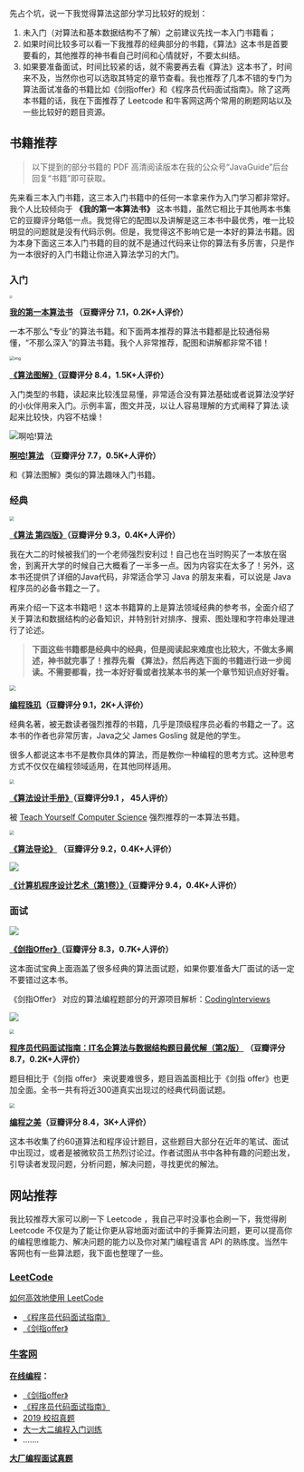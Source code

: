 先占个坑，说一下我觉得算法这部分学习比较好的规划：

1. 未入门（对算法和基本数据结构不了解）之前建议先找一本入门书籍看；
2. 如果时间比较多可以看一下我推荐的经典部分的书籍，《算法》这本书是首要要看的，其他推荐的神书看自己时间和心情就好，不要太纠结。
3. 如果要准备面试，时间比较紧的话，就不需要再去看《算法》这本书了，时间来不及，当然你也可以选取其特定的章节查看。我也推荐了几本不错的专门为算法面试准备的书籍比如《剑指offer》和《程序员代码面试指南》。除了这两本书籍的话，我在下面推荐了 Leetcode  和牛客网这两个常用的刷题网站以及一些比较好的题目资源。

## 书籍推荐

>  以下提到的部分书籍的 PDF 高清阅读版本在我的公众号“JavaGuide”后台回复“书籍”即可获取。

先来看三本入门书籍，这三本入门书籍中的任何一本拿来作为入门学习都非常好。我个人比较倾向于 **《我的第一本算法书》** 这本书籍，虽然它相比于其他两本书集它的豆瓣评分略低一点。我觉得它的配图以及讲解是这三本书中最优秀，唯一比较明显的问题就是没有代码示例。但是，我觉得这不影响它是一本好的算法书籍。因为本身下面这三本入门书籍的目的就不是通过代码来让你的算法有多厉害，只是作为一本很好的入门书籍让你进入算法学习的大门。

### 入门

<img src="https://imgkr.cn-bj.ufileos.com/bcf73ee2-ca03-4985-b620-ebe36cc3e791.jpg" style="zoom:33%;" />

**[我的第一本算法书](https://book.douban.com/subject/30357170/) （豆瓣评分 7.1，0.2K+人评价）**

一本不那么“专业”的算法书籍。和下面两本推荐的算法书籍都是比较通俗易懂，“不那么深入”的算法书籍。我个人非常推荐，配图和讲解都非常不错！

<img src="https://my-blog-to-use.oss-cn-beijing.aliyuncs.com/2019-11/q2790p435q88491n967nqo15077ss401.jpg" alt="img" style="zoom:50%;" />

**[《算法图解》](https://book.douban.com/subject/26979890/)（豆瓣评分 8.4，1.5K+人评价）**

入门类型的书籍，读起来比较浅显易懂，非常适合没有算法基础或者说算法没学好的小伙伴用来入门。示例丰富，图文并茂，以让人容易理解的方式阐释了算法.读起来比较快，内容不枯燥！

![啊哈!算法](https://my-blog-to-use.oss-cn-beijing.aliyuncs.com/2019-11/592bf169N864816a5.jpg)

**[啊哈!算法](https://book.douban.com/subject/25894685/) （豆瓣评分 7.7，0.5K+人评价）**

和《算法图解》类似的算法趣味入门书籍。

### 经典

<img src="https://imgkr.cn-bj.ufileos.com/b5a5a9b0-db43-4c04-9fd7-5fd6998a2491.jpg" style="zoom:50%;" />

**[《算法 第四版》](https://book.douban.com/subject/10432347/)（豆瓣评分 9.3，0.4K+人评价）**

我在大二的时候被我们的一个老师强烈安利过！自己也在当时购买了一本放在宿舍，到离开大学的时候自己大概看了一半多一点。因为内容实在太多了！另外，这本书还提供了详细的Java代码，非常适合学习 Java 的朋友来看，可以说是 Java 程序员的必备书籍之一了。

再来介绍一下这本书籍吧！这本书籍算的上是算法领域经典的参考书，全面介绍了关于算法和数据结构的必备知识，并特别针对排序、搜索、图处理和字符串处理进行了论述。

> **下面这些书籍都是经典中的经典，但是阅读起来难度也比较大，不做太多阐述，神书就完事了！推荐先看 《算法》，然后再选下面的书籍进行进一步阅读。不需要都看，找一本好好看或者找某本书的某一个章节知识点好好看。** 

<img src="https://imgkr.cn-bj.ufileos.com/08dcc4fa-5b79-4761-848e-50f47bc31cd0.jpg" style="zoom:67%;" />

**[编程珠玑](https://book.douban.com/subject/3227098/)（豆瓣评分 9.1，2K+人评价）**

经典名著，被无数读者强烈推荐的书籍，几乎是顶级程序员必看的书籍之一了。这本书的作者也非常厉害，Java之父 James Gosling 就是他的学生。

很多人都说这本书不是教你具体的算法，而是教你一种编程的思考方式。这种思考方式不仅仅在编程领域适用，在其他同样适用。



<img src="https://imgkr.cn-bj.ufileos.com/2734e31f-433b-456c-98e2-39652ac97c86.png" style="zoom:50%;" />

**[《算法设计手册》](https://book.douban.com/subject/4048566/)（豆瓣评分9.1 ， 45人评价）**

被 [Teach Yourself Computer Science](https://teachyourselfcs.com/) 强烈推荐的一本算法书籍。

<img src="https://imgkr.cn-bj.ufileos.com/1981a809-3828-4cfb-af0c-b636dd5c53bf.jpg" style="zoom:48%;" />

**[《算法导论》](https://book.douban.com/subject/20432061/) （豆瓣评分 9.2，0.4K+人评价）**

![](https://imgkr.cn-bj.ufileos.com/a9f4281f-2d24-47f7-930e-9d050223894a.jpg)

**[《计算机程序设计艺术（第1卷）》](https://book.douban.com/subject/1130500/)（豆瓣评分 9.4，0.4K+人评价）** 

### 面试

![](https://imgkr.cn-bj.ufileos.com/ed6b05c6-9a02-4d56-846b-6eb9cdd9285e.png)

**[《剑指Offer》](https://book.douban.com/subject/6966465/)（豆瓣评分 8.3，0.7K+人评价）**

这本面试宝典上面涵盖了很多经典的算法面试题，如果你要准备大厂面试的话一定不要错过这本书。

《剑指Offer》 对应的算法编程题部分的开源项目解析：[CodingInterviews](https://github.com/gatieme/CodingInterviews)

![](https://imgkr.cn-bj.ufileos.com/5ad3afa8-801f-4649-88c5-8bc480ad5196.png)



<img src="https://imgkr.cn-bj.ufileos.com/bee9a056-a6ba-4387-bd9b-c9a35a178dcf.jpg" style="zoom:50%;" />

**[程序员代码面试指南：IT名企算法与数据结构题目最优解（第2版）](https://book.douban.com/subject/30422021/) （豆瓣评分 8.7，0.2K+人评价）**

题目相比于《剑指 offer》 来说要难很多，题目涵盖面相比于《剑指 offer》也更加全面。全书一共有将近300道真实出现过的经典代码面试题。



<img src="https://imgkr.cn-bj.ufileos.com/cea5161f-cd7b-48c7-a9b0-55674f7dadcc.jpg" style="zoom:55%;" />



**[编程之美](https://book.douban.com/subject/3004255/)（豆瓣评分 8.4，3K+人评价）**

这本书收集了约60道算法和程序设计题目，这些题目大部分在近年的笔试、面试中出现过，或者是被微软员工热烈讨论过。作者试图从书中各种有趣的问题出发，引导读者发现问题，分析问题，解决问题，寻找更优的解法。

## 网站推荐

我比较推荐大家可以刷一下 Leetcode ，我自己平时没事也会刷一下，我觉得刷 Leetcode 不仅是为了能让你更从容地面对面试中的手撕算法问题，更可以提高你的编程思维能力、解决问题的能力以及你对某门编程语言 API 的熟练度。当然牛客网也有一些算法题，我下面也整理了一些。

### [LeetCode](https://leetcode-cn.com/)                   

[如何高效地使用 LeetCode](https://leetcode-cn.com/articles/%E5%A6%82%E4%BD%95%E9%AB%98%E6%95%88%E5%9C%B0%E4%BD%BF%E7%94%A8-leetcode/)

- [《程序员代码面试指南》](https://leetcode-cn.com/problemset/lcci/)
- [《剑指offer》](https://leetcode-cn.com/problemset/lcof/)


### [牛客网](https://www.nowcoder.com)

**[在线编程](https://www.nowcoder.com/activity/oj)：**

- [《剑指offer》](https://www.nowcoder.com/ta/coding-interviews)
- [《程序员代码面试指南》](https://www.nowcoder.com/ta/programmer-code-interview-guide)
- [2019 校招真题](https://www.nowcoder.com/ta/2019test)
- [大一大二编程入门训练](https://www.nowcoder.com/ta/beginner-programmers)
- .......

**[大厂编程面试真题](https://www.nowcoder.com/contestRoom?filter=0&orderByHotValue=3&target=content&categories=-1&mutiTagIds=2491&page=1)**





















